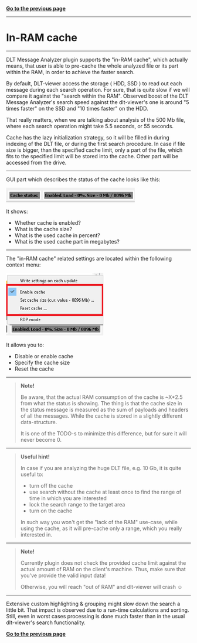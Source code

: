 [**Go to the previous page**](../../README.md)

----

# In-RAM cache

----

DLT Message Analyzer plugin supports the "in-RAM cache", which actually means, that user is able to pre-cache the whole analyzed file or its part within the RAM, in order to achieve the faster search.

By default, DLT-viewer access the storage ( HDD, SSD ) to read out each message during each search operation.
For sure, that is quite slow if we will compare it against the "search within the RAM".
Observed boost of the DLT Message Analyzer's search speed against the dlt-viewer's one is around "5 times faster" on the SSD and "10 times faster" on the HDD. 

That really matters, when we are talking about analysis of the 500 Mb file, where each search operation might take 5.5 seconds, or 55 seconds.

Cache has the lazy initialization strategy, so it will be filled in during indexing of the DLT file, or during the first search procedure.
In case if file size is bigger, than the specified cache limit, only a part of the file, which fits to the specified limit will be stored into the cache. Other part will be accessed from the drive.

----

GUI part which describes the status of the cache looks like this:

![Screenshot of in-RAM cache status](./cache_status.png)

It shows:
- Whether cache is enabled?
- What is the cache size?
- What is the used cache in percent?
- What is the used cache part in megabytes?

----

The "in-RAM cache" related settings are located within the following context menu:

![Screenshot of in-RAM cache context menu](./context_menu.png)

It allows you to:
- Disable or enable cache
- Specify the cache size
- Reset the cache

----

> **Note!**
>
> Be aware, that the actual RAM consumption of the cache is ~X*2.5 from what the status is showing.
> The thing is that the cache size in the status message is measured as the sum of payloads and headers of all the messages. While the cache is stored in a slightly different data-structure.
>
> It is one of the TODO-s to minimize this difference, but for sure it will never become 0.

----

> **Useful hint!**
>
> In case if you are analyzing the huge DLT file, e.g. 10 Gb, it is quite useful to:
> - turn off the cache
> - use search without the cache at least once to find the range of time in which you are interested
> - lock the search range to the target area
> - turn on the cache
>
> In such way you won't get the "lack of the RAM" use-case, while using the cache, as it will pre-cache only a range, which you really interested in.

----

> **Note!**
>
> Currently plugin does not check the provided cache limit against the actual amount of RAM on the client's machine.
> Thus, make sure that you've provide the valid input data! 
>
>Otherwise, you will reach "out of RAM" and dlt-viewer will crash ☺

----

Extensive custom highlighting & grouping might slow down the search a little bit.
That impact is observed due to a run-time calculations and sorting.
Still, even in worst cases processing is done much faster than in the usual dlt-viewer's search functionality. 

[**Go to the previous page**](../../README.md)
